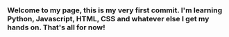 ### Welcome to my page, this is my very first commit. I'm learning Python, Javascript, HTML, CSS and whatever else I get my hands on. That's all for now!
